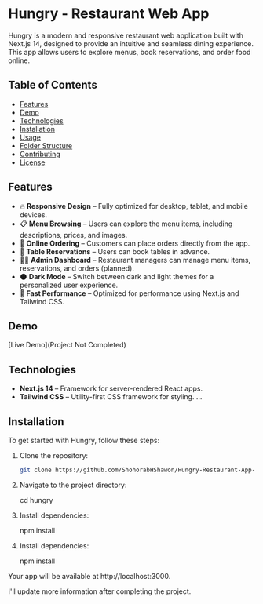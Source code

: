 # Hungry - Restaurant Web App

<!-- Project is under development...
I'll update after adding every feature. -->

Hungry is a modern and responsive restaurant web application built with Next.js 14, designed to provide an intuitive and seamless dining experience. This app allows users to explore menus, book reservations, and order food online.

## Table of Contents

- [Features](#features)
- [Demo](#demo)
- [Technologies](#technologies)
- [Installation](#installation)
- [Usage](#usage)
- [Folder Structure](#folder-structure)
- [Contributing](#contributing)
- [License](#license)

## Features

- 🔥 **Responsive Design** – Fully optimized for desktop, tablet, and mobile devices.
- 📋 **Menu Browsing** – Users can explore the menu items, including descriptions, prices, and images.
- 🛒 **Online Ordering** – Customers can place orders directly from the app.
- 📅 **Table Reservations** – Users can book tables in advance.
- 🧑‍💻 **Admin Dashboard** – Restaurant managers can manage menu items, reservations, and orders (planned).
- 🌑 **Dark Mode** – Switch between dark and light themes for a personalized user experience.
- 🚀 **Fast Performance** – Optimized for performance using Next.js and Tailwind CSS.

## Demo

[Live Demo](Project Not Completed)

## Technologies

- **Next.js 14** – Framework for server-rendered React apps.
- **Tailwind CSS** – Utility-first CSS framework for styling.
  ...

## Installation

To get started with Hungry, follow these steps:

1. Clone the repository:

   ```bash
   git clone https://github.com/ShohorabHShawon/Hungry-Restaurant-App-Next-Js-14.git
   ```

2. Navigate to the project directory:

   cd hungry

3. Install dependencies:

   npm install

4. Install dependencies:

   npm install

Your app will be available at http://localhost:3000.

I'll update more information after completing the project.
